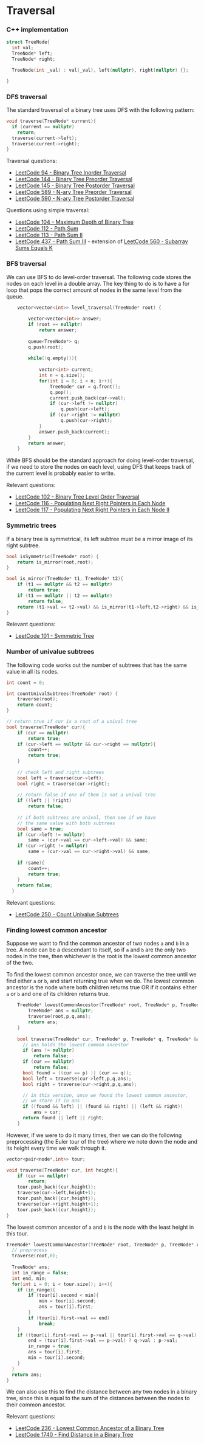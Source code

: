 # Traversal

### C++ implementation

```cpp
struct TreeNode{
  int val;
  TreeNode* left;
  TreeNode* right;

  TreeNode(int _val) : val(_val), left(nullptr), right(nullptr) {};

}
```

### DFS traversal

The standard traversal of a binary tree uses DFS with the
following pattern:
```cpp
void traverse(TreeNode* current){
  if (current == nullptr)
    return;
  traverse(current->left);
  traverse(current->right);
}
```

Traversal questions:
- [LeetCode 94 - Binary Tree Inorder Traversal](https://leetcode.com/problems/binary-tree-inorder-traversal/)
- [LeetCode 144 - Binary Tree Preorder Traversal](https://leetcode.com/problems/binary-tree-preorder-traversal/)
- [LeetCode 145 - Binary Tree Postorder Traversal](https://leetcode.com/problems/binary-tree-postorder-traversal/)
- [LeetCode 589 - N-ary Tree Preorder Traversal](https://leetcode.com/problems/n-ary-tree-preorder-traversal/)
- [LeetCode 590 - N-ary Tree Postorder Traversal](https://leetcode.com/problems/n-ary-tree-postorder-traversal/)

Questions using simple traversal:
- [LeetCode 104 - Maximum Depth of Binary Tree](https://leetcode.com/problems/maximum-depth-of-binary-tree/)
- [LeetCode 112 - Path Sum](https://leetcode.com/problems/path-sum)
- [LeetCode 113 - Path Sum II](https://leetcode.com/problems/path-sum-ii)
- [LeetCode 437 - Path Sum III](https://leetcode.com/problems/path-sum-iii) - extension of [LeetCode 560 - Subarray Sums Equals K](
  https://leetcode.com/problems/subarray-sum-equals-k/
)

### BFS traversal

We can use BFS to do level-order traversal. The following code
stores the nodes on each level in a double array.
The key thing to do is to have a for loop that pops the
correct amount of nodes in the same level from the queue.
```cpp
    vector<vector<int>> level_traversal(TreeNode* root) {
        
        vector<vector<int>> answer;
        if (root == nullptr)
            return answer;
        
        queue<TreeNode*> q; 
        q.push(root);
        
        while(!q.empty()){
            
            vector<int> current;
            int n = q.size();
            for(int i = 0; i < n; i++){
                TreeNode* cur = q.front();
                q.pop();
                current.push_back(cur->val);
                if (cur->left != nullptr)
                    q.push(cur->left);
                if (cur->right != nullptr)
                    q.push(cur->right);
            }
            answer.push_back(current);
        }
        return answer;
    }
```
While BFS should be the standard approach for doing level-order traversal,
if we need to store the nodes on each level, using DFS that keeps
track of the current level is probably easier to write.

Relevant questions:
- [LeetCode 102 - Binary Tree Level Order Traversal](https://leetcode.com/problems/binary-tree-level-order-traversal/)
- [LeetCode 116 - Populating Next Right Pointers in Each Node](https://leetcode.com/problems/populating-next-right-pointers-in-each-node/)
- [LeetCode 117 - Populating Next Right Pointers in Each Node II](https://leetcode.com/problems/populating-next-right-pointers-in-each-node-ii/)

### Symmetric trees

If a binary tree is symmetrical, its left subtree must be a mirror image
of its right subtree.
```cpp
bool isSymmetric(TreeNode* root) {
    return is_mirror(root,root);
}

bool is_mirror(TreeNode* t1, TreeNode* t2){
    if (t1 == nullptr && t2 == nullptr)
        return true;
    if (t1 == nullptr || t2 == nullptr)
        return false;
    return (t1->val == t2->val) && is_mirror(t1->left,t2->right) && is_mirror(t1->right,t2->left);
}
```
Relevant questions:
- [LeetCode 101 - Symmetric Tree](https://leetcode.com/problems/symmetric-tree)

### Number of univalue subtrees

The following code works out the number of subtrees that has
the same value in all its nodes. 

```cpp
int count = 0;

int countUnivalSubtrees(TreeNode* root) {
    traverse(root);
    return count;
}

// return true if cur is a root of a unival tree
bool traverse(TreeNode* cur){
    if (cur == nullptr)
        return true;
    if (cur->left == nullptr && cur->right == nullptr){
        count++;
        return true;
    }
    
    // check left and right subtrees
    bool left = traverse(cur->left);
    bool right = traverse(cur->right);
    
    // return false if one of them is not a unival tree
    if (!left || !right)
        return false;
  
    // if both subtrees are unival, then see if we have 
    // the same value with both subtrees
    bool same = true;
    if (cur->left != nullptr)
        same = (cur->val == cur->left->val) && same;
    if (cur->right != nullptr)
        same = (cur->val == cur->right->val) && same;
    
    if (same){
        count++;
        return true;
    }
    return false;
  }
```
Relevant questions:
- [LeetCode 250 - Count Univalue Subtrees](https://leetcode.com/problems/count-univalue-subtrees/)

### Finding lowest common ancestor

Suppose we want to find the common ancestor of two nodes `a` and `b`
in a tree. 
A node can be a descendant to itself, so if `a` and `b` are the only
two nodes in the tree, then whichever is the root is the lowest
common ancestor of the two.

To find the lowest common ancestor once, we can traverse the tree
until we find either `a` or `b`, and start returning true when
we do. The lowest common ancestor is the node where both children
returns true OR if it contains either `a` or `b` and one of its
children returns true.

```cpp
    TreeNode* lowestCommonAncestor(TreeNode* root, TreeNode* p, TreeNode* q) {
        TreeNode* ans = nullptr;
        traverse(root,p,q,ans);
        return ans;
    }
    
    bool traverse(TreeNode* cur, TreeNode* p, TreeNode* q, TreeNode* &ans){
      // ans holds the lowest common ancestor
      if (ans != nullptr)
          return false;
      if (cur == nullptr)
          return false;
      bool found = ((cur == p) || (cur == q));
      bool left = traverse(cur->left,p,q,ans);
      bool right = traverse(cur->right,p,q,ans);

      // in this version, once we found the lowest common ancestor,
      // we store it in ans
      if ((found && left) || (found && right) || (left && right))
          ans = cur;
      return found || left || right;
    }
```
However, if we were to do it many times, then we can do the following
preprocessing (the Euler tour of the tree) where we note down 
the node and its height every time we walk through it. 
```cpp
vector<pair<node*,int>> tour; 

void traverse(TreeNode* cur, int height){
    if (cur == nullptr)
        return;
    tour.push_back({cur,height});
    traverse(cur->left,height+1);
    tour.push_back({cur,height});
    traverse(cur->right,height+1);
    tour.push_back({cur,height});
}
```
The lowest common ancestor of `a` and `b` is the node with the least
height in this tour.
```cpp
TreeNode* lowestCommonAncestor(TreeNode* root, TreeNode* p, TreeNode* q) {
  // preprocess
  traverse(root,0);    
  
  TreeNode* ans;
  int in_range = false;
  int end, min;
  for(int i = 0; i < tour.size(); i++){
    if (in_range){
        if (tour[i].second < min){
            min = tour[i].second;
            ans = tour[i].first;
        }
        if (tour[i].first->val == end)
            break;
    } 
    if ((tour[i].first->val == p->val || tour[i].first->val == q->val) && !in_range){
        end = (tour[i].first->val == p->val) ? q->val : p->val;
        in_range = true;
        ans = tour[i].first;
        min = tour[i].second;
    }
  }
  return ans;
}
```
We can also use this to find the distance between any two nodes
in a binary tree, since this is equal to the sum of the distances
between the nodes to their common ancestor.

Relevant questions:
- [LeetCode 236 - Lowest Common Ancestor of a Binary Tree](https://leetcode.com/problems/lowest-common-ancestor-of-a-binary-tree/)
- [LeetCode 1740 - Find Distance in a Binary Tree](https://leetcode.com/problems/find-distance-in-a-binary-tree/)



